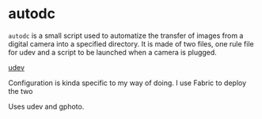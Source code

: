 autodc
======

`autodc` is a small script used to automatize the transfer of images
from a digital camera into a specified directory.
It is made of two files, one rule file for udev and a script
to be launched when a camera is plugged.

[udev](http://wiki.debian.org/udev)

Configuration is kinda specific to my way of doing.
I use Fabric to deploy the two


Uses udev and gphoto.

